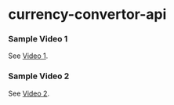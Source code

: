 # currency-convertor-api



### Sample Video 1

See [Video 1](https://drive.google.com/file/d/1BjS1kFVACITG0mfLVQ3ExAFAhHZ9x_Bk/view?usp=sharing).

### Sample Video 2

See [Video 2](https://drive.google.com/file/d/1BghFjOjW8Iwhm1JfgF9tBNMnadDvLdjj/view?usp=sharing).
